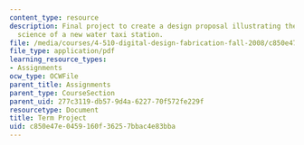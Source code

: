 ```yaml
---
content_type: resource
description: Final project to create a design proposal illustrating the design and
  science of a new water taxi station.
file: /media/courses/4-510-digital-design-fabrication-fall-2008/c850e47e0459160f36257bbac4e83bba_term_project.pdf
file_type: application/pdf
learning_resource_types:
- Assignments
ocw_type: OCWFile
parent_title: Assignments
parent_type: CourseSection
parent_uid: 277c3119-db57-9d4a-6227-70f572fe229f
resourcetype: Document
title: Term Project
uid: c850e47e-0459-160f-3625-7bbac4e83bba
---
```

